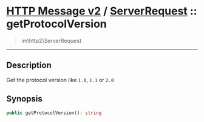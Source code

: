 # [HTTP Message v2](http2.md) / [ServerRequest](http2-ServerRequest.md) :: getProtocolVersion
 > im\http2\ServerRequest
____

## Description
Get the protocol version like `1.0`, `1.1` or `2.0`

## Synopsis
```php
public getProtocolVersion(): string
```
